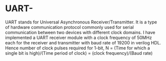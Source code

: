 # UART-
UART stands for Universal Asynchronous Receiver/Transmitter. It is a type of hardware communication protocol commonly used for serial communication between two devices with different clock domains.
I have implemented a UART receiver module with a clock frequency of 50MHz each for the receiver and transmitter with  baud rate of 19200 in verilog HDL.
Hence number of clock pulses required for 1-bit, N = (Time for which a single bit is high)/(Time period of clock)
                                                = (clock frequency)/(Baud rate)
